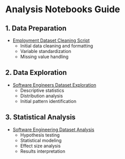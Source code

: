 # Analysis Notebooks Guide

## 1. Data Preparation

- [Employment Dataset Cleaning Script](../2_data_preparation/employment_dataset_cleaning_script.ipynb)
  - Initial data cleaning and formatting
  - Variable standardization
  - Missing value handling

## 2. Data Exploration

- [Software Engineers Dataset Exploration](../3_data_exploration/explore_software_engineers_dataset.ipynb)
  - Descriptive statistics
  - Distribution analysis
  - Initial pattern identification

## 3. Statistical Analysis

- [Software Engineering Dataset Analysis](../4_data_analysis/software_engineering_dataset_analysis.ipynb)
  - Hypothesis testing
  - Statistical modeling
  - Effect size analysis
  - Results interpretation
